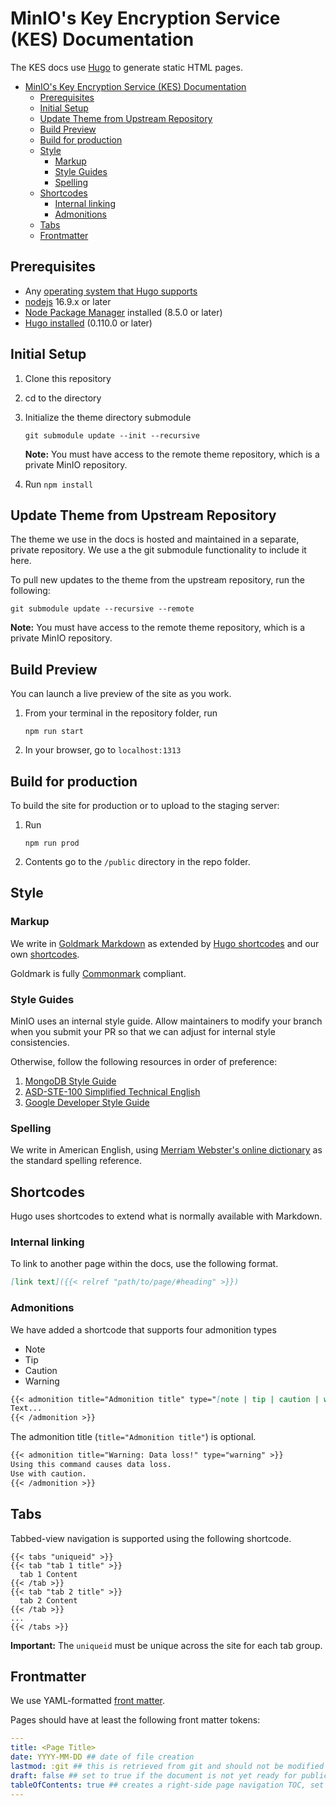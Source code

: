 # MinIO's Key Encryption Service (KES) Documentation

The KES docs use [Hugo](https://www.gohogo.io) to generate static HTML pages.

- [MinIO's Key Encryption Service (KES) Documentation](#minios-key-encryption-service-kes-documentation)
  - [Prerequisites](#prerequisites)
  - [Initial Setup](#initial-setup)
  - [Update Theme from Upstream Repository](#update-theme-from-upstream-repository)
  - [Build Preview](#build-preview)
  - [Build for production](#build-for-production)
  - [Style](#style)
    - [Markup](#markup)
    - [Style Guides](#style-guides)
    - [Spelling](#spelling)
  - [Shortcodes](#shortcodes)
    - [Internal linking](#internal-linking)
    - [Admonitions](#admonitions)
  - [Tabs](#tabs)
  - [Frontmatter](#frontmatter)


## Prerequisites

- Any [operating system that Hugo supports](https://gohugo.io/installation/)
- [nodejs](https://nodejs.org/en/download/package-manager/) 16.9.x or later
- [Node Package Manager](https://docs.npmjs.com/downloading-and-installing-node-js-and-npm) installed (8.5.0 or later)
- [Hugo installed](https://gohugo.io/installation/) (0.110.0 or later)

## Initial Setup

1. Clone this repository
2. cd to the directory
3. Initialize the theme directory submodule
   
   ```
   git submodule update --init --recursive
   ```

   **Note:** You must have access to the remote theme repository, which is a private MinIO repository.
   
4. Run `npm install`

## Update Theme from Upstream Repository

The theme we use in the docs is hosted and maintained in a separate, private repository.
We use a the git submodule functionality to include it here.

To pull new updates to the theme from the upstream repository, run the following:

```
git submodule update --recursive --remote
```

**Note:** You must have access to the remote theme repository, which is a private MinIO repository.

## Build Preview

You can launch a live preview of the site as you work.

1. From your terminal in the repository folder, run

   ```shell
   npm run start
   ```
2. In your browser, go to `localhost:1313`


## Build for production

To build the site for production or to upload to the staging server:

1. Run
   
   ```shell
   npm run prod
   ```
2. Contents go to the `/public` directory in the repo folder.

## Style

### Markup

We write in [Goldmark Markdown](https://github.com/yuin/goldmark/) as extended by [Hugo shortcodes](https://gohugo.io/content-management/shortcodes/) and our own [shortcodes](#shortcodes).

Goldmark is fully [Commonmark](https://commonmark.org/help/) compliant.

### Style Guides

MinIO uses an internal style guide.
Allow maintainers to modify your branch when you submit your PR so that we can adjust for internal style consistencies.

Otherwise, follow the following resources in order of preference:

1. [MongoDB Style Guide](https://www.mongodb.com/docs/meta/style-guide/quickstart/)
2. [ASD-STE-100 Simplified Technical English](https://asd-ste100.org/STE_downloads.html#features16-x)
3. [Google Developer Style Guide](https://developers.google.com/style/)

### Spelling

We write in American English, using [Merriam Webster's online dictionary](https://www.merriam-webster.com/) as the standard spelling reference.

## Shortcodes

Hugo uses shortcodes to extend what is normally available with Markdown.

### Internal linking

To link to another page within the docs, use the following format.

```Markdown
[link text]({{< relref "path/to/page/#heading" >}})
```

### Admonitions

We have added a shortcode that supports four admonition types

- Note
- Tip
- Caution
- Warning

```Markdown
{{< admonition title="Admonition title" type="[note | tip | caution | warning]" >}}
Text...
{{< /admonition >}}
```

The admonition title (`title="Admonition title"`) is optional.

```Markdown
{{< admonition title="Warning: Data loss!" type="warning" >}}
Using this command causes data loss. 
Use with caution.
{{< /admonition >}}
```

## Tabs

Tabbed-view navigation is supported using the following shortcode.

```
{{< tabs "uniqueid" >}}
{{< tab "tab 1 title" >}} 
  tab 1 Content 
{{< /tab >}}
{{< tab "tab 2 title" >}} 
  tab 2 Content 
{{< /tab >}}
...
{{< /tabs >}}
```

**Important:** The `uniqueid` must be unique across the site for each tab group.

## Frontmatter

We use YAML-formatted [front matter](https://gohugo.io/content-management/front-matter/).

<!---
We need to implement cascading front matter.
See https://gohugo.io/content-management/front-matter/#front-matter-cascade.
-->

Pages should have at least the following front matter tokens:

```yaml
---
title: <Page Title>
date: YYYY-MM-DD ## date of file creation
lastmod: :git ## this is retrieved from git and should not be modified
draft: false ## set to true if the document is not yet ready for publication
tableOfContents: true ## creates a right-side page navigation TOC, set to `false` if not needed
---
```